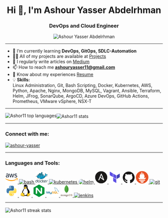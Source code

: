 <h1 align="center">Hi 👋, I'm Ashour Yasser Abdelrhman</h1>
<h3 align="center">DevOps and Cloud Engineer</h3>

<p align="center">
  <img src="https://github.com/user-attachments/assets/92c7d109-8225-427b-a161-561823b4f81e" alt="Ashour Yasser Abdelrhman" style="background: transparent"/>
</p>

---

- 🌱 I’m currently learning **DevOps, GitOps, SDLC-Automation**
- 👨‍💻 All of my projects are available at [Projects](https://github.com/Ashor11?tab=repositories)
- 📝 I regularly write articles on [Medium](https://medium.com/@ashouryasser11)
- 📫 How to reach me **ashouryasser11@gmail.com**
- 📄 Know about my experiences [Resume](https://docs.google.com/document/d/1Ru1xa6Hp_H0mREo0ZwQLSyBo33slVX75vDhfV61P4NA/edit?usp=sharing)
- 💡 **Skills:**  
  Linux Administration, Git, Bash Scripting, Docker, Kubernetes, AWS, Python, Apache, Nginx, MongoDB, MySQL, Vagrant, Ansible, Terraform, Helm, JFrog, SonarQube, ArgoCD, Azure DevOps, GitHub Actions, Prometheus, VMware vSphere, NSX-T

---

<p>
  <img align="left" src="https://github-readme-stats.vercel.app/api/top-langs?username=Ashor11&show_icons=true&locale=en&layout=compact" alt="Ashor11 top languages" />
</p>

<p>
  <img align="center" src="https://github-readme-stats.vercel.app/api?username=Ashor11&show_icons=true&locale=en" alt="Ashor11 stats" />
</p>

---

<h3 align="left">Connect with me:</h3>
<p align="left">
  <a href="https://www.linkedin.com/in/ashour-yasser/" target="blank">
    <img align="center" src="https://raw.githubusercontent.com/rahuldkjain/github-profile-readme-generator/master/src/images/icons/Social/linked-in-alt.svg" alt="ashour-yasser" height="30" width="40" />
  </a>
</p>

---

<h3 align="left">Languages and Tools:</h3>
<p align="left">
  <a href="https://aws.amazon.com" target="_blank" rel="noreferrer">
    <img src="https://raw.githubusercontent.com/devicons/devicon/master/icons/amazonwebservices/amazonwebservices-original-wordmark.svg" alt="aws" width="40" height="40"/>
  </a>
  <a href="https://www.gnu.org/software/bash/" target="_blank" rel="noreferrer">
    <img src="https://www.vectorlogo.zone/logos/gnu_bash/gnu_bash-icon.svg" alt="bash" width="40" height="40"/>
  </a>
  <a href="https://www.docker.com/" target="_blank" rel="noreferrer">
    <img src="https://raw.githubusercontent.com/devicons/devicon/master/icons/docker/docker-original-wordmark.svg" alt="docker" width="40" height="40"/>
  </a>
  <a href="https://kubernetes.io" target="_blank" rel="noreferrer">
    <img src="https://www.vectorlogo.zone/logos/kubernetes/kubernetes-icon.svg" alt="kubernetes" width="40" height="40"/>
  </a>
  <a href="https://helm.sh" target="_blank" rel="noreferrer">
    <img src="https://helm.sh/img/helm.svg" alt="helm" width="40" height="40" style="background:white; border-radius:8px;"/>
  </a>
  <a href="https://www.ansible.com" target="_blank" rel="noreferrer">
    <img src="https://raw.githubusercontent.com/devicons/devicon/master/icons/ansible/ansible-original.svg" alt="ansible" width="40" height="40"/>
  </a>
  <a href="https://www.terraform.io" target="_blank" rel="noreferrer">
    <img src="https://raw.githubusercontent.com/devicons/devicon/master/icons/terraform/terraform-original.svg" alt="terraform" width="40" height="40"/>
  </a>
  <a href="https://github.com/features/actions" target="_blank" rel="noreferrer">
    <img src="https://raw.githubusercontent.com/devicons/devicon/master/icons/github/github-original.svg" alt="githubactions" width="40" height="40"/>
  </a>
  <a href="https://prometheus.io" target="_blank" rel="noreferrer">
    <img src="https://raw.githubusercontent.com/devicons/devicon/master/icons/prometheus/prometheus-original.svg" alt="prometheus" width="40" height="40" style="background:white; border-radius:8px;"/>
  </a>
  <a href="https://git-scm.com/" target="_blank" rel="noreferrer">
    <img src="https://www.vectorlogo.zone/logos/git-scm/git-scm-icon.svg" alt="git" width="40" height="40"/>
  </a>
  <a href="https://www.python.org" target="_blank" rel="noreferrer">
    <img src="https://raw.githubusercontent.com/devicons/devicon/master/icons/python/python-original.svg" alt="python" width="40" height="40"/>
  </a>
  <a href="https://www.linux.org/" target="_blank" rel="noreferrer">
    <img src="https://raw.githubusercontent.com/devicons/devicon/master/icons/linux/linux-original.svg" alt="linux" width="40" height="40"/>
  </a>
  <a href="https://www.nginx.com" target="_blank" rel="noreferrer">
    <img src="https://raw.githubusercontent.com/devicons/devicon/master/icons/nginx/nginx-original.svg" alt="nginx" width="40" height="40"/>
  </a>
  <a href="https://www.mysql.com/" target="_blank" rel="noreferrer">
    <img src="https://raw.githubusercontent.com/devicons/devicon/master/icons/mysql/mysql-original-wordmark.svg" alt="mysql" width="40" height="40"/>
  </a>
  <a href="https://www.mongodb.com/" target="_blank" rel="noreferrer">
    <img src="https://raw.githubusercontent.com/devicons/devicon/master/icons/mongodb/mongodb-original-wordmark.svg" alt="mongodb" width="40" height="40"/>
  </a>
  <a href="https://www.jenkins.io" target="_blank" rel="noreferrer">
    <img src="https://www.vectorlogo.zone/logos/jenkins/jenkins-icon.svg" alt="jenkins" width="40" height="40"/>
  </a>
</p>

---

<p>
  <img align="center" src="https://github-readme-streak-stats.herokuapp.com/?user=Ashor11&" alt="Ashor11 streak stats" />
</p>
